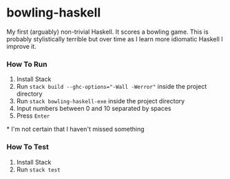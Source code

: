 # bowling-haskell

My first (arguably) non-trivial Haskell.  It scores a bowling game. This is probably stylistically terrible but over time as I learn more idiomatic Haskell I improve it.

### How To Run

1. Install Stack
1. Run ```stack build --ghc-options="-Wall -Werror"``` inside the project directory
1. Run ```stack bowling-haskell-exe``` inside the project directory
1. Input numbers between 0 and 10 separated by spaces
1. Press ```Enter```

\* I'm not certain that I haven't missed something

### How To Test
1. Install Stack
1. Run ```stack test```

